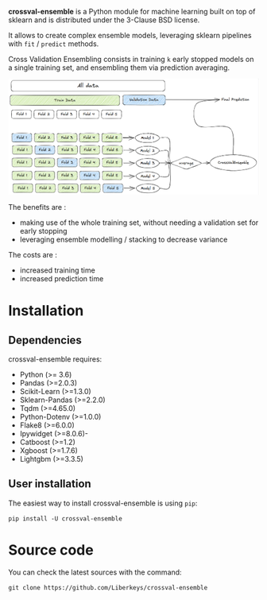 **crossval-ensemble** is a Python module for machine learning built on top of
sklearn and is distributed under the 3-Clause BSD license.


It allows to create complex ensemble models, leveraging sklearn pipelines with `fit` / `predict` methods.


Cross Validation Ensembling consists in training `k` early stopped models on a single training set, and ensembling them via prediction averaging.

![plot](crossvalensemblegraph.png)

The benefits are :
* making use of the whole training set, without needing a validation set for early stopping
* leveraging ensemble modelling / stacking to decrease variance

The costs are :
* increased training time
* increased prediction time

# Installation

## Dependencies

crossval-ensemble requires:

- Python (>= 3.6)
- Pandas (>=2.0.3)
- Scikit-Learn (>=1.3.0)
- Sklearn-Pandas (>=2.2.0)
- Tqdm (>=4.65.0)
- Python-Dotenv (>=1.0.0)
- Flake8 (>=6.0.0)
- Ipywidget (>=8.0.6)-
- Catboost (>=1.2)
- Xgboost (>=1.7.6)
- Lightgbm (>=3.3.5)

## User installation

The easiest way to install crossval-ensemble is using ``pip``:

    pip install -U crossval-ensemble

# Source code

You can check the latest sources with the command:

    git clone https://github.com/Liberkeys/crossval-ensemble